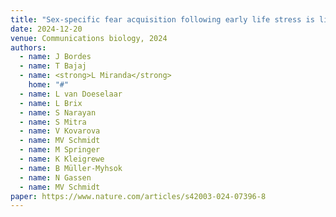 ```yaml
---
title: "Sex-specific fear acquisition following early life stress is linked to amygdala and hippocampal purine and glutamate metabolism"
date: 2024-12-20
venue: Communications biology, 2024
authors:
  - name: J Bordes
  - name: T Bajaj
  - name: <strong>L Miranda</strong>
    home: "#"
  - name: L van Doeselaar
  - name: L Brix
  - name: S Narayan
  - name: S Mitra
  - name: V Kovarova
  - name: MV Schmidt
  - name: M Springer
  - name: K Kleigrewe
  - name: B Müller-Myhsok
  - name: N Gassen
  - name: MV Schmidt
paper: https://www.nature.com/articles/s42003-024-07396-8
---
```

